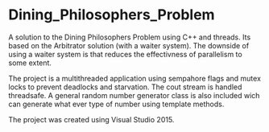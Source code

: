 # Dining_Philosophers_Problem

A solution to the Dining Philosophers Problem using C++ and threads. Its based on the Arbitrator solution (with a waiter system). The downside of using a waiter system is that reduces the effectivness of parallelism to some extent. 

The project is a multithreaded application using sempahore flags and mutex locks to prevent deadlocks and starvation.
The cout stream is handled threadsafe. A general random number generator class is also included wich can generate what ever type of number using template methods.

The project was created using Visual Studio 2015.

